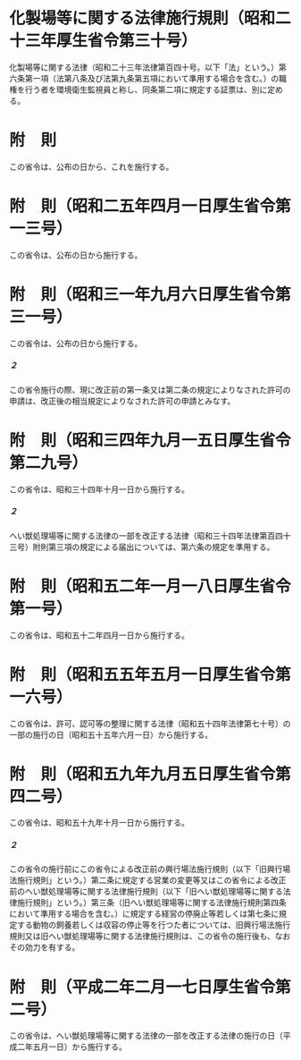 # 化製場等に関する法律施行規則（昭和二十三年厚生省令第三十号）
化製場等に関する法律（昭和二十三年法律第百四十号。以下「法」という。）第六条第一項（法第八条及び法第九条第五項において準用する場合を含む。）の職権を行う者を環境衛生監視員と称し、同条第二項に規定する証票は、別に定める。
# 附　則
この省令は、公布の日から、これを施行する。
# 附　則（昭和二五年四月一日厚生省令第一三号）
この省令は、公布の日から施行する。
# 附　則（昭和三一年九月六日厚生省令第三一号）
この省令は、公布の日から施行する。
##### ２
この省令施行の際、現に改正前の第一条又は第二条の規定によりなされた許可の申請は、改正後の相当規定によりなされた許可の申請とみなす。
# 附　則（昭和三四年九月一五日厚生省令第二九号）
この省令は、昭和三十四年十月一日から施行する。
##### ２
へい獣処理場等に関する法律の一部を改正する法律（昭和三十四年法律第百四十三号）附則第三項の規定による届出については、第六条の規定を準用する。
# 附　則（昭和五二年一月一八日厚生省令第一号）
この省令は、昭和五十二年四月一日から施行する。
# 附　則（昭和五五年五月一日厚生省令第一六号）
この省令は、許可、認可等の整理に関する法律（昭和五十四年法律第七十号）の一部の施行の日（昭和五十五年六月一日）から施行する。
# 附　則（昭和五九年九月五日厚生省令第四二号）
この省令は、昭和五十九年十月一日から施行する。
##### ２
この省令の施行前にこの省令による改正前の興行場法施行規則（以下「旧興行場法施行規則」という。）第二条に規定する営業の変更等又はこの省令による改正前のへい獣処理場等に関する法律施行規則（以下「旧へい獣処理場等に関する法律施行規則」という。）第三条（旧へい獣処理場等に関する法律施行規則第四条において準用する場合を含む。）に規定する経営の停廃止等若しくは第七条に規定する動物の飼養若しくは収容の停止等を行つた者については、旧興行場法施行規則又は旧へい獣処理場等に関する法律施行規則は、この省令の施行後も、なおその効力を有する。
# 附　則（平成二年二月一七日厚生省令第二号）
この省令は、へい獣処理場等に関する法律の一部を改正する法律の施行の日（平成二年五月一日）から施行する。
